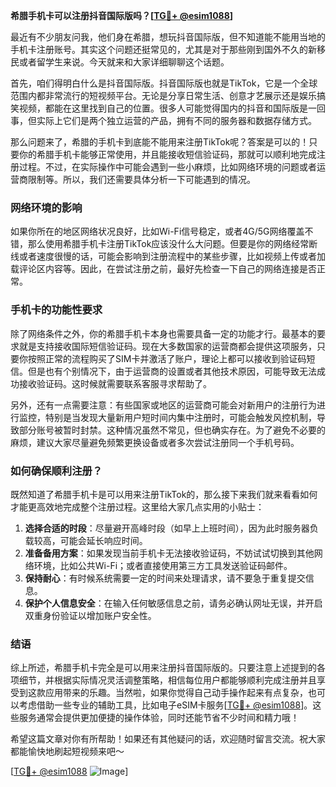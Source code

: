 **希腊手机卡可以注册抖音国际版吗？[[TG💪+ @esim1088](https://t.me/s/esim1088)]**

最近有不少朋友问我，他们身在希腊，想玩抖音国际版，但不知道能不能用当地的手机卡注册账号。其实这个问题还挺常见的，尤其是对于那些刚到国外不久的新移民或者留学生来说。今天就来和大家详细聊聊这个话题。

首先，咱们得明白什么是抖音国际版。抖音国际版也就是TikTok，它是一个全球范围内都非常流行的短视频平台。无论是分享日常生活、创意才艺展示还是娱乐搞笑视频，都能在这里找到自己的位置。很多人可能觉得国内的抖音和国际版是一回事，但实际上它们是两个独立运营的产品，拥有不同的服务器和数据存储方式。

那么问题来了，希腊的手机卡到底能不能用来注册TikTok呢？答案是可以的！只要你的希腊手机卡能够正常使用，并且能接收短信验证码，那就可以顺利地完成注册过程。不过，在实际操作中可能会遇到一些小麻烦，比如网络环境的问题或者运营商限制等。所以，我们还需要具体分析一下可能遇到的情况。

### 网络环境的影响

如果你所在的地区网络状况良好，比如Wi-Fi信号稳定，或者4G/5G网络覆盖不错，那么使用希腊手机卡注册TikTok应该没什么大问题。但要是你的网络经常断线或者速度很慢的话，可能会影响到注册流程中的某些步骤，比如视频上传或者加载评论区内容等。因此，在尝试注册之前，最好先检查一下自己的网络连接是否正常。

### 手机卡的功能性要求

除了网络条件之外，你的希腊手机卡本身也需要具备一定的功能才行。最基本的要求就是支持接收国际短信验证码。现在大多数国家的运营商都会提供这项服务，只要你按照正常的流程购买了SIM卡并激活了账户，理论上都可以接收到验证码短信。但是也有个别情况下，由于运营商的设置或者其他技术原因，可能导致无法成功接收验证码。这时候就需要联系客服寻求帮助了。

另外，还有一点需要注意：有些国家或地区的运营商可能会对新用户的注册行为进行监控，特别是当发现大量新用户短时间内集中注册时，可能会触发风控机制，导致部分账号被暂时封禁。这种情况虽然不常见，但也确实存在。为了避免不必要的麻烦，建议大家尽量避免频繁更换设备或者多次尝试注册同一个手机号码。

### 如何确保顺利注册？

既然知道了希腊手机卡是可以用来注册TikTok的，那么接下来我们就来看看如何才能更高效地完成整个注册过程。这里给大家几点实用的小贴士：

1. **选择合适的时段**：尽量避开高峰时段（如早上上班时间），因为此时服务器负载较高，可能会延长响应时间。
2. **准备备用方案**：如果发现当前手机卡无法接收验证码，不妨试试切换到其他网络环境，比如公共Wi-Fi；或者直接使用第三方工具发送验证码邮件。
3. **保持耐心**：有时候系统需要一定的时间来处理请求，请不要急于重复提交信息。
4. **保护个人信息安全**：在输入任何敏感信息之前，请务必确认网址无误，并开启双重身份验证以增加账户安全性。

### 结语

综上所述，希腊手机卡完全是可以用来注册抖音国际版的。只要注意上述提到的各项细节，并根据实际情况灵活调整策略，相信每位用户都能够顺利完成注册并且享受到这款应用带来的乐趣。当然啦，如果你觉得自己动手操作起来有点复杂，也可以考虑借助一些专业的辅助工具，比如电子eSIM卡服务[[TG💪+ @esim1088](https://t.me/s/esim1088)]。这些服务通常会提供更加便捷的操作体验，同时还能节省不少时间和精力哦！

希望这篇文章对你有所帮助！如果还有其他疑问的话，欢迎随时留言交流。祝大家都能愉快地刷起短视频来吧～

[[TG💪+ @esim1088](https://t.me/s/esim1088) ![Image](https://i.postimg.cc/4NQfJmqS/Snipaste-2025-05-13-00-14-12.png)]